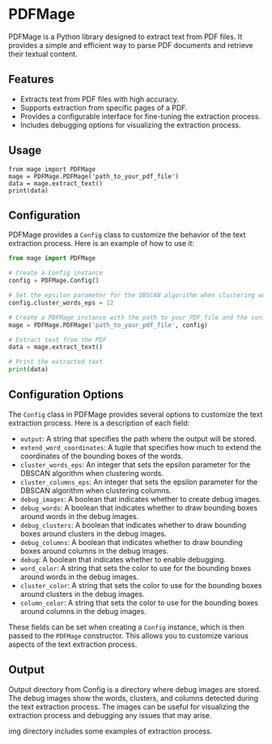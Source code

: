 # PDFMage

PDFMage is a Python library designed to extract text from PDF files. It provides a simple and efficient way to parse PDF documents and retrieve their textual content.

## Features

- Extracts text from PDF files with high accuracy.
- Supports extraction from specific pages of a PDF.
- Provides a configurable interface for fine-tuning the extraction process.
- Includes debugging options for visualizing the extraction process.

## Usage

```
from mage import PDFMage
mage = PDFMage.PDFMage('path_to_your_pdf_file')
data = mage.extract_text()
print(data)
```

## Configuration

PDFMage provides a `Config` class to customize the behavior of the text extraction process. Here is an example of how to use it:

```python
from mage import PDFMage

# Create a Config instance
config = PDFMage.Config()

# Set the epsilon parameter for the DBSCAN algorithm when clustering words
config.cluster_words_eps = 12

# Create a PDFMage instance with the path to your PDF file and the configuration
mage = PDFMage.PDFMage('path_to_your_pdf_file', config)

# Extract text from the PDF
data = mage.extract_text()

# Print the extracted text
print(data)


```

## Configuration Options

The `Config` class in PDFMage provides several options to customize the text extraction process. Here is a description of each field:

- `output`: A string that specifies the path where the output will be stored.
- `extend_word_coordinates`: A tuple that specifies how much to extend the coordinates of the bounding boxes of the words.
- `cluster_words_eps`: An integer that sets the epsilon parameter for the DBSCAN algorithm when clustering words.
- `cluster_columns_eps`: An integer that sets the epsilon parameter for the DBSCAN algorithm when clustering columns.
- `debug_images`: A boolean that indicates whether to create debug images.
- `debug_words`: A boolean that indicates whether to draw bounding boxes around words in the debug images.
- `debug_clusters`: A boolean that indicates whether to draw bounding boxes around clusters in the debug images.
- `debug_columns`: A boolean that indicates whether to draw bounding boxes around columns in the debug images.
- `debug`: A boolean that indicates whether to enable debugging.
- `word_color`: A string that sets the color to use for the bounding boxes around words in the debug images.
- `cluster_color`: A string that sets the color to use for the bounding boxes around clusters in the debug images.
- `column_color`: A string that sets the color to use for the bounding boxes around columns in the debug images.

These fields can be set when creating a `Config` instance, which is then passed to the `PDFMage` constructor. This allows you to customize various aspects of the text extraction process.

## Output

Output directory from Config is a directory where debug images are stored. The debug images show the words, clusters, and columns detected during the text extraction process. 
The images can be useful for visualizing the extraction process and debugging any issues that may arise.

img directory includes some examples of extraction process.